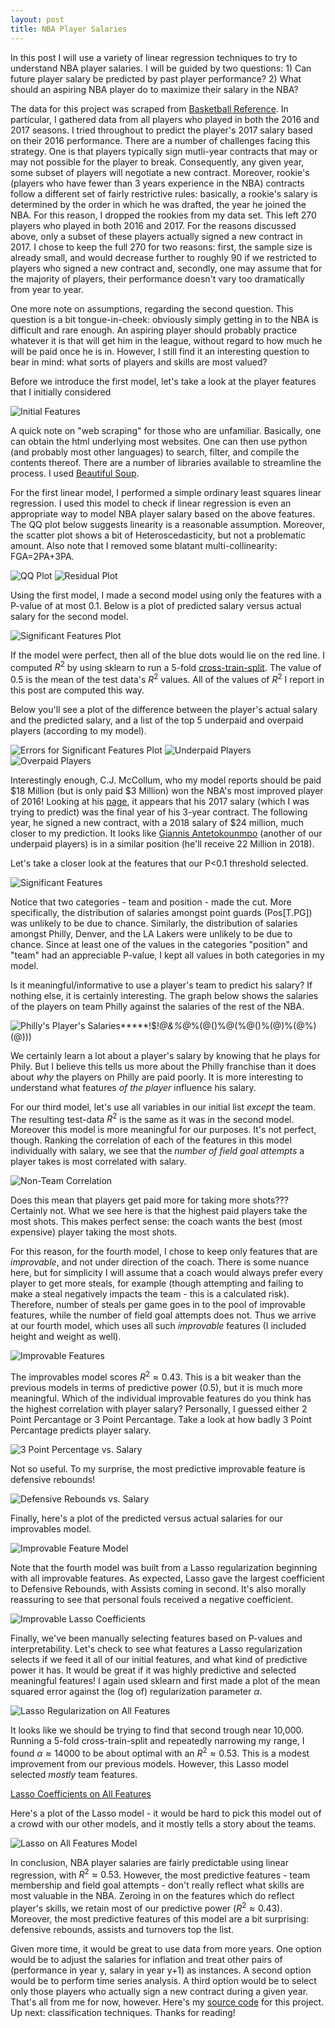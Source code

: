 ```yaml
---
layout: post
title: NBA Player Salaries
---
```


 In this post I will use a variety of linear regression techniques to try to understand NBA player salaries. I will be guided by two questions: 1) Can future player salary be predicted by past player performance? 2) What should an aspiring NBA player do to maximize their salary in the NBA? 

 The data for this project was scraped from [Basketball Reference](http://www.basketball-reference.com/). In particular, I gathered data from all players who played in both the 2016 and 2017 seasons. I tried throughout to predict the player's 2017 salary based on their 2016 performance. There are a number of challenges facing this strategy. One is that players typically sign mutli-year contracts that may or may not possible for the player to break. Consequently, any given year, some subset of players will negotiate a new contract. Moreover, rookie's (players who have fewer than 3 years experience in the NBA) contracts follow a different set of fairly restrictive rules: basically, a rookie's salary is determined by the order in which he was drafted, the year he joined the NBA. For this reason, I dropped the rookies from my data set. This left 270 players who played in both 2016 and 2017. For the reasons discussed above, only a subset of these players actually signed a new contract in 2017. I chose to keep the full 270 for two reasons: first, the sample size is already small, and would decrease further to roughly 90 if we restricted to players who signed a new contract and, secondly, one may assume that for the majority of players, their performance doesn't vary too dramatically from year to year.

 One more note on assumptions, regarding the second question. This question is a bit tongue-in-cheek: obviously simply getting in to the NBA is difficult and rare enough. An aspiring player should probably practice whatever it is that will get him in the league, without regard to how much he will be paid once he is in. However, I still find it an interesting question to bear in mind: what sorts of players and skills are most valued?

Before we introduce the first model, let's take a look at the player features that I initially considered

![Initial Features](https://raw.githubusercontent.com/michaelaaroncantrell/michaelaaroncantrell.github.io/master/_posts/post2/images/Feature_List.png)

 A quick note on "web scraping" for those who are unfamiliar. Basically, one can obtain the html underlying most websites. One can then use python (and probably most other languages) to search, filter, and compile the contents thereof. There are a number of libraries available to streamline the process. I used [Beautiful Soup](https://www.crummy.com/software/BeautifulSoup/).

For the first linear model, I performed a simple ordinary least squares linear regression. I used this model to check if linear regression is even an appropriate way to model NBA player salary based on the above features. The QQ plot below suggests linearity is a reasonable assumption. Moreover, the scatter plot shows a bit of Heteroscedasticity, but not a problematic amount. Also note that I removed some blatant multi-collinearity: FGA=2PA+3PA.

![QQ Plot](https://github.com/michaelaaroncantrell/michaelaaroncantrell.github.io/blob/master/_posts/post2/images/qq_plot.png?raw=true)
![Residual Plot](https://github.com/michaelaaroncantrell/michaelaaroncantrell.github.io/blob/master/_posts/post2/images/error-scatter.png?raw=true)

Using the first model, I made a second model using only the features with a P-value of at most 0.1. Below is a plot of predicted salary versus actual salary for the second model. 

![Significant Features Plot](https://raw.githubusercontent.com/michaelaaroncantrell/michaelaaroncantrell.github.io/master/_posts/post2/images/signif-errors.png)

If the model were perfect, then all of the blue dots would lie on the red line. I computed $R^2$ by using sklearn to run a 5-fold [cross-train-split](http://scikit-learn.org/stable/modules/generated/sklearn.model_selection.train_test_split.html). The value of 0.5 is the mean of the test data's $R^2$ values. All of the values of $R^2$ I report in this post are computed this way. 

Below you'll see a plot of the difference between the player's actual salary and the predicted salary, and a list of the top 5 underpaid and overpaid players (according to my model).

![Errors for Significant Features Plot](https://raw.githubusercontent.com/michaelaaroncantrell/michaelaaroncantrell.github.io/master/_posts/post2/images/signif-errors.png?raw=true)
![Underpaid Players](https://raw.githubusercontent.com/michaelaaroncantrell/michaelaaroncantrell.github.io/master/_posts/post2/images/signif-underpaid.png?raw=true)
![Overpaid Players](https://raw.githubusercontent.com/michaelaaroncantrell/michaelaaroncantrell.github.io/master/_posts/post2/images/signif-overpaid.png?raw=true)

 Interestingly enough, C.J. McCollum, who my model reports should be paid $18 Million (but is only paid $3 Million) won the NBA's most improved player of 2016! Looking at his [page](http://www.basketball-reference.com/players/m/mccolcj01.html), it appears that his 2017 salary (which I was trying to predict) was the final year of his 3-year contract. The following year, he signed a new contract, with a 2018 salary of $24 million, much closer to my prediction. It looks like [Giannis Antetokounmpo](http://www.basketball-reference.com/players/a/antetgi01.html) (another of our underpaid players) is in a similar position (he'll receive 22 Million in 2018).

Let's take a closer look at the features that our P<0.1 threshold selected. 

![Significant Features](https://raw.githubusercontent.com/michaelaaroncantrell/michaelaaroncantrell.github.io/master/_posts/post2/images/Signif-feats.png?raw=true)

Notice that two categories - team and position - made the cut. More specifically, the distribution of salaries amongst point guards (Pos[T.PG]) was unlikely to be due to chance. Similarly, the distribution of salaries amongst Philly, Denver, and the LA Lakers were unlikely to be due to chance. Since at least one of the values in the categories "position" and "team" had an appreciable P-value, I kept all values in both categories in my model.

Is it meaningful/informative to use a player's team to predict his salary? If nothing else, it is certainly interesting. The graph below shows the salaries of the players on team Philly against the salaries of the rest of the NBA. 

![Philly's Player's Salaries](link)*****!$!*@&%@*%(@()%@(%@()%(@)%(@%)(@)))

We certainly learn a lot about a player's salary by knowing that he plays for Phily. But I believe this tells us more about the Philly franchise than it does about *why* the players on Philly are paid poorly. It is more interesting to understand what features *of the player* influence his salary.

For our third model, let's use all variables in our initial list *except* the team. The resulting test-data $R^2$ is the same as it was in the second model. Moreover this model is more meaningful for our purposes. It's not perfect, though. Ranking the correlation of each of the features in this model individually with salary, we see that the *number of field goal attempts* a player takes is most correlated with salary. 

![Non-Team Correlation](https://raw.githubusercontent.com/michaelaaroncantrell/michaelaaroncantrell.github.io/master/_posts/post2/images/non_team_correlation.png?raw=true)

Does this mean that players get paid more for taking more shots??? Certainly not. What we see here is that the highest paid players take the most shots. This makes perfect sense: the coach wants the best (most expensive) player taking the most shots.

For this reason, for the fourth model, I chose to keep only features that are *improvable*, and not under direction of the coach. There is some nuance here, but for simplicity I will assume that a coach would always prefer every player to get more steals, for example (though attempting and failing to make a steal negatively impacts the team - this is a calculated risk). Therefore, number of steals per game goes in to the pool of improvable features, while the number of field goal attempts does not. Thus we arrive at our fourth model, which uses all such *improvable* features (I included height and weight as well). 

![Improvable Features](https://raw.githubusercontent.com/michaelaaroncantrell/michaelaaroncantrell.github.io/master/_posts/post2/images/Impr-Feats-corr.png?raw=true)


The improvables model scores $R^2\approx 0.43$. This is a bit weaker than the previous models in terms of predictive power (0.5), but it is much more meaningful. Which of the individual improvable features do you think has the highest correlation with player salary? Personally, I guessed either 2 Point Percantage or 3 Point Percantage. Take a look at how badly 3 Point Percantage predicts player salary.

![3 Point Percentage vs. Salary](https://raw.githubusercontent.com/michaelaaroncantrell/michaelaaroncantrell.github.io/master/_posts/post2/images/3PP-scatter.png?raw=true)

 Not so useful. To my surprise, the most predictive improvable feature is defensive rebounds! 

![Defensive Rebounds vs. Salary](https://raw.githubusercontent.com/michaelaaroncantrell/michaelaaroncantrell.github.io/master/_posts/post2/images/DRB-scatter.png?raw=true)

 Finally, here's a plot of the predicted versus actual salaries for our improvables model. 

![Improvable Feature Model](https://raw.githubusercontent.com/michaelaaroncantrell/michaelaaroncantrell.github.io/master/_posts/post2/images/Impr-scatter.png?raw=true)

 Note that the fourth model was built from a Lasso regularization beginning with all improvable features. As expected, Lasso gave the largest coefficient to Defensive Rebounds, with Assists coming in second. It's also morally reassuring to see that personal fouls received a negative coefficient.

 ![Improvable Lasso Coefficients](https://github.com/michaelaaroncantrell/michaelaaroncantrell.github.io/blob/master/_posts/post2/images/Impr-Lasso-coef.png?raw=true)

Finally, we've been manually selecting features based on P-values and interpretability. Let's check to see what features a Lasso regularization selects if we feed it all of our initial features, and what kind of predictive power it has. It would be great if it was highly predictive and selected meaningful features! I again used sklearn and first made a plot of the mean squared error against the (log of) regularization parameter $\alpha$.

 ![Lasso Regularization on All Features](https://github.com/michaelaaroncantrell/michaelaaroncantrell.github.io/blob/master/_posts/post2/images/Lasso-alpha.png?raw=true)

 It looks like we should be trying to find that second trough near 10,000. Running a 5-fold cross-train-split and repeatedly narrowing my range, I found $\alpha \approx 14000$ to be about optimal with an $R^2 \approx 0.53$. This is a modest improvement from our previous models. However, this Lasso model selected *mostly* team features. 

 [Lasso Coefficients on All Features](https://github.com/michaelaaroncantrell/michaelaaroncantrell.github.io/blob/master/_posts/post2/images/Lasso-features.png?raw=true)

 Here's a plot of the Lasso model - it would be hard to pick this model out of a crowd with our other models, and it mostly tells a story about the teams.

 ![Lasso on All Features Model](https://github.com/michaelaaroncantrell/michaelaaroncantrell.github.io/blob/master/_posts/post2/images/Lasso-scatter.png?raw=true)

In conclusion, NBA player salaries are fairly predictable using linear regression, with $R^2\approx 0.53$. However, the most predictive features - team membership and field goal attempts - don't really reflect what skills are most valuable in the NBA. Zeroing in on the features which do reflect player's skills, we retain most of our predictive power ($R^2\approx 0.43$). Moreover, the most predictive features of this model are a bit surprising: defensive rebounds, assists and turnovers top the list.

Given more time, it would be great to use data from more years. One option would be to adjust the salaries for inflation and treat other pairs of (performance in year y, salary in year y+1) as instances. A second option would be to perform time series analysis. A third option would be to select only those players who actually sign a new contract during a given year. That's all from me for now, however. Here's my [source code](***LINK***) for this project. Up next: classification techniques. Thanks for reading! 


